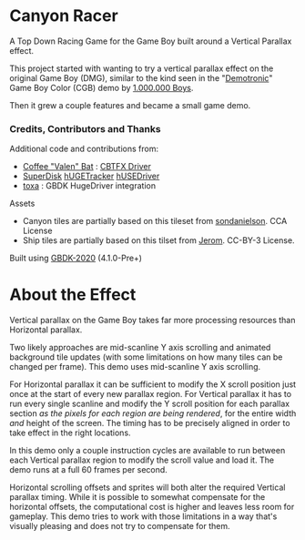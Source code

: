 
# Canyon Racer

A Top Down Racing Game for the Game Boy built around a Vertical Parallax effect.

This project started with wanting to try a vertical parallax effect on the original Game Boy (DMG), similar to the kind seen in the "[Demotronic](https://demozoo.org/productions/20662/)" Game Boy Color (CGB) demo by [1.000.000 Boys](https://demozoo.org/productions/20662/).

Then it grew a couple features and became a small game demo.



### Credits, Contributors and Thanks

Additional code and contributions from:
  - [Coffee "Valen" Bat](https://twitter.com/cofebbat) : [CBTFX Driver](https://github.com/datguywitha3ds/CBT-FX)
  - [SuperDisk](https://github.com/SuperDisk) [hUGETracker](https://github.com/SuperDisk/hUGETracker) [hUSEDriver](https://github.com/SuperDisk/)
  - [toxa](https://github.com/untoxa/) : GBDK HugeDriver integration

Assets
  - Canyon tiles are partially based on this tileset from [sondanielson](https://sondanielson.itch.io/gameboy-simple-rpg-tileset). CCA License
  - Ship tiles are partially based on this tilset from [Jerom](https://opengameart.org/content/retro-spaceships). CC-BY-3 License.


Built using [GBDK-2020](https://github.com/gbdk-2020/gbdk-2020) (4.1.0-Pre+)


# About the Effect
Vertical parallax on the Game Boy takes far more processing resources than Horizontal parallax.

Two likely approaches are mid-scanline Y axis scrolling and animated background tile updates (with some limitations on how many tiles can be changed per frame). This demo uses mid-scanline Y axis scrolling.

For Horizontal parallax it can be sufficient to modify the X scroll position just once at the start of every new parallax region. For Vertical parallax it has to run every single scanline and modify the Y scroll position for each parallax section _as the pixels for each region are being rendered_, for the entire width _and_ height of the screen. The timing has to be precisely aligned in order to take effect in the right locations.

In this demo only a couple instruction cycles are available to run between each Vertical parallax region to modify the scroll value and load it. The demo runs at a full 60 frames per second.

Horizontal scrolling offsets and sprites will both alter the required Vertical parallax timing. While it is possible to somewhat compensate for the horizontal offsets, the computational cost is higher and leaves less room for gameplay. This demo tries to work with those limitations in a way that's visually pleasing and does not try to compensate for them.



